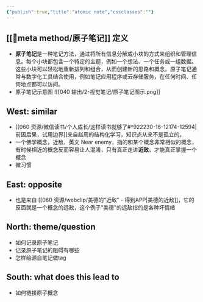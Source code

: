 ```yaml
---
{"publish":true,"title":"atomic note","cssclasses":""}
---
```




## [[🫚meta method/原子笔记]] 定义 
- **原子笔记**是一种笔记方法，通过将所有信息分解成小块的方式来组织和管理信息。每个小块都包含一个特定的主题，例如一个想法、一个任务或一组数据。这些小块可以轻松地重新排列和组合，从而创建新的思路和概念。原子笔记通常与数字化工具结合使用，例如笔记应用程序或云存储服务，在任何时间、任何地点都可以访问。
- 原子笔记示意图
![[040 输出/2-视觉笔记/原子笔记图示.png]]
## West: similar
- [[060 资源/微信读书/个人成长/这样读书就够了#^922230-16-12174-12594\|前因后果，试用边界]]来自赵周的结构化学习，知识点从来不是孤立的。
- 一个佛学概念，近敌，英文 Near enemy，指的和某个概念非常相似的概念，有时候相近的概念反而容易让人混淆，只有真正走进**近敌**，才能真正掌握一个概念
- 微习惯
## East: opposite
- 也是来自 [[060 资源/webclip/美德的“近敌” - 得到APP\|美德的近敌]]，它的反面就是一个概念的远敌，这个例子"美德"的远敌指的是各种坏情绪

## North: theme/question
- 如何记录原子笔记
- 记录原子笔记的阻碍有哪些
- 怎样给源自笔记做tag

## South: what does this lead to
- 如何链接原子概念